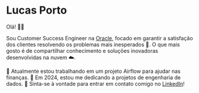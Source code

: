 # Lucas Porto

Olá! 👋🏻

Sou Customer Success Engineer na [Oracle](https://www.oracle.com/br/), focado em garantir a satisfação dos clientes resolvendo os problemas mais inesperados 👀.
O que mais gosto é de compartilhar conhecimento e soluções inovadoras desenvolvidas na nuvem ☁️.

🔭 Atualmente estou trabalhando em um projeto Airflow para ajudar nas finanças.
🎲 Em 2024, estou me dedicando a projetos de engenharia de dados.
💬 Sinta-se à vontade para entrar em contato comigo no [LinkedIn](https://www.linkedin.com/in/portolucas)!

<!--
**PortoLucas1/PortoLucas1** is a ✨ _special_ ✨ repository because its `README.md` (this file) appears on your GitHub profile.

Here are some ideas to get you started:

- 🔭 I’m currently working on ...
- 🌱 I’m currently learning ...
- 👯 I’m looking to collaborate on ...
- 🤔 I’m looking for help with ...
- 💬 Ask me about ...
- 📫 How to reach me: ...
- 😄 Pronouns: ...
- ⚡ Fun fact: ...
-->

